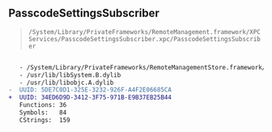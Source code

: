 ## PasscodeSettingsSubscriber

> `/System/Library/PrivateFrameworks/RemoteManagement.framework/XPCServices/PasscodeSettingsSubscriber.xpc/PasscodeSettingsSubscriber`

```diff

   - /System/Library/PrivateFrameworks/RemoteManagementStore.framework/RemoteManagementStore
   - /usr/lib/libSystem.B.dylib
   - /usr/lib/libobjc.A.dylib
-  UUID: 5DE7C0D1-325E-3232-926F-A4F2E06685CA
+  UUID: 34ED6D9D-3412-3F75-971B-E9B37EB25B44
   Functions: 36
   Symbols:   84
   CStrings:  159

```
